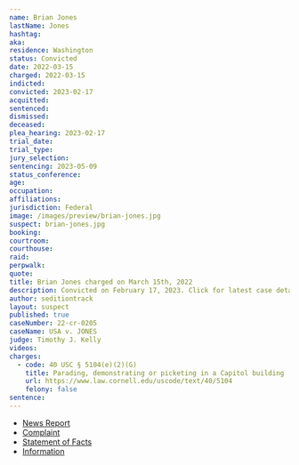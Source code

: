 ```yaml
---
name: Brian Jones
lastName: Jones
hashtag:
aka:
residence: Washington
status: Convicted
date: 2022-03-15
charged: 2022-03-15
indicted:
convicted: 2023-02-17
acquitted:
sentenced:
dismissed:
deceased:
plea_hearing: 2023-02-17
trial_date:
trial_type:
jury_selection:
sentencing: 2023-05-09
status_conference:
age:
occupation:
affiliations:
jurisdiction: Federal
image: /images/preview/brian-jones.jpg
suspect: brian-jones.jpg
booking:
courtroom:
courthouse:
raid:
perpwalk:
quote:
title: Brian Jones charged on March 15th, 2022
description: Convicted on February 17, 2023. Click for latest case details.
author: seditiontrack
layout: suspect
published: true
caseNumber: 22-cr-0205
caseName: USA v. JONES
judge: Timothy J. Kelly
videos:
charges:
  - code: 40 USC § 5104(e)(2)(G)
    title: Parading, demonstrating or picketing in a Capitol building
    url: https://www.law.cornell.edu/uscode/text/40/5104
    felony: false
sentence:
---
```


- [News Report](https://www.msn.com/en-us/news/crime/fbi-uses-online-records-to-catch-mount-vernon-men-who-smoked-weed-during-capitol-riots/ar-AAVDP00)
- [Complaint](https://www.justice.gov/usao-dc/case-multi-defendant/file/1488271/download)
- [Statement of Facts](https://www.justice.gov/usao-dc/case-multi-defendant/file/1488276/download)
- [Information](https://extremism.gwu.edu/sites/g/files/zaxdzs2191/f/Brian%20Jones%20and%20Patrick%20King%20Information.pdf)
